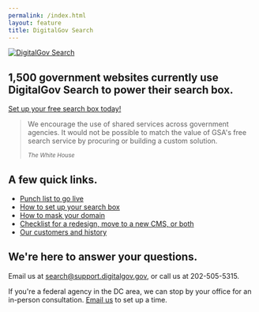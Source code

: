```yaml
---
permalink: /index.html
layout: feature
title: DigitalGov Search
---
```

<article class="article feature">
<div class="banner">
  <a href="/">
    <img src="http://f22818b4dfc10241d8a3-f1564c64756a8cfee25b6b19953b1d23.r31.cf2.rackcdn.com/digitalgov_search_logo.png" alt="DigitalGov Search" />
  </a>
</div>

<h1>1,500 government websites currently use DigitalGov&nbsp;Search to power their search box.</h1>

<div class='signup-wrapper'>
  <a href="http://search.usa.gov/login" class="btn btn-primary btn-large">Set up your free search box today!</a>
</div>

<blockquote>
<p>
  We encourage the use of shared services across government agencies. It would not be possible to match the value of GSA's free search service by procuring or building a custom solution.
</p>
<small><cite>The White House</cite></small>
</blockquote>

## A few quick links.
<ul>
 <li><a href="/blog/go-live.html">Punch list to go live</a></li>
 <li><a href="/help-desk.html">How to set up your search box</a></li>
 <li><a href="/sites/manual/cname.html">How to mask your domain</a></li>
 <li><a href="/blog/redesign.html">Checklist for a redesign, move to a new CMS, or both</a></li>
  <li><a href="/customers.html">Our customers and history</a></li>
</ul>

## We're here to answer your questions.

Email us at <search@support.digitalgov.gov>, or call us at 202-505-5315.

If you're a federal agency in the DC area, we can stop by your office for an in-person consultation. [Email us](mailto:search@support.digitalgov.gov) to set up a time.

</article>